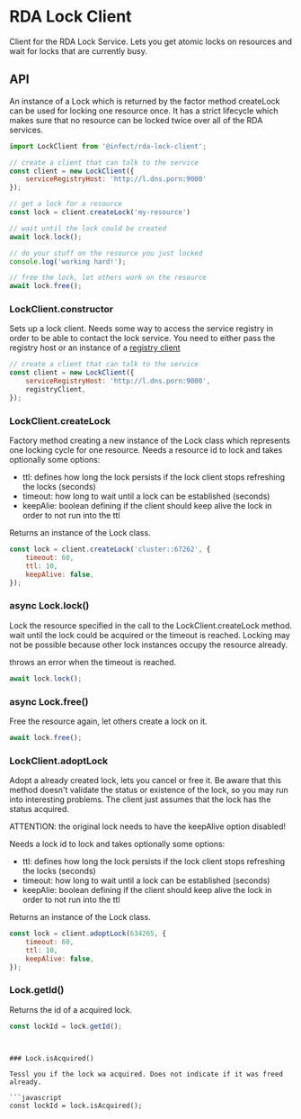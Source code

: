 # RDA Lock Client

Client for the RDA Lock Service. Lets you get atomic locks on resources and wait 
for locks that are currently busy.


## API

An instance of a Lock which is returned by the factor method createLock can be 
used for locking one resource once. It has a strict lifecycle which makes sure 
that no resource can be locked twice over all of the RDA services.


```javascript
import LockClient from '@infect/rda-lock-client';

// create a client that can talk to the service
const client = new LockClient({
    serviceRegistryHost: 'http://l.dns.porn:9000'
});

// get a lock for a resource
const lock = client.createLock('my-resource')

// wait until the lock could be created
await lock.lock();

// do your stuff on the resource you just locked
console.log('working hard!');

// free the lock, let others work on the resource
await lock.free();
```


### LockClient.constructor

Sets up a lock client. Needs some way to access the service registry in order
to be able to contact the lock service. You need to either pass the registry
host or an instance of a [registry client](https://www.npmjs.com/package/@infect/rda-service-registry-client)

```javascript
// create a client that can talk to the service
const client = new LockClient({
    serviceRegistryHost: 'http://l.dns.porn:9000',
    registryClient,
});
```


### LockClient.createLock

Factory method creating a new instance of the Lock class which represents one
locking cycle for one resource. Needs a resource id to lock and takes optionally
some options:

- ttl: defines how long the lock persists if the lock client stops refreshing the locks (seconds)
- timeout: how long to wait until a lock can be established (seconds)
- keepAlie: boolean defining if the client should keep alive the lock in order to not run into the ttl

Returns an instance of the Lock class.

```javascript
const lock = client.createLock('cluster::67262', {
    timeout: 60,
    ttl: 10,
    keepAlive: false,
});
```


### async Lock.lock()

Lock the resource specified in the call to the LockClient.createLock method. 
wait until the lock could be acquired or the timeout is reached. Locking may
not be possible because other lock instances occupy the resource already.

throws an error when the timeout is reached.

```javascript
await lock.lock();
```



### async Lock.free()

Free the resource again, let others create a lock on it.

```javascript
await lock.free();
```


### LockClient.adoptLock

Adopt a already created lock, lets you cancel or free it. Be aware that this 
method doesn't validate the status or existence of the lock, so you may run 
into interesting problems. The client just assumes that the lock has the status 
acquired. 

ATTENTION: the original lock needs to have the keepAlive option disabled!

Needs a lock id to lock and takes optionally some options:

- ttl: defines how long the lock persists if the lock client stops refreshing the locks (seconds)
- timeout: how long to wait until a lock can be established (seconds)
- keepAlie: boolean defining if the client should keep alive the lock in order to not run into the ttl

Returns an instance of the Lock class.

```javascript
const lock = client.adoptLock(634265, {
    timeout: 60,
    ttl: 10,
    keepAlive: false,
});
```


### Lock.getId()

Returns the id of a acquired lock.

```javascript
const lockId = lock.getId();
```
```


### Lock.isAcquired()

Tessl you if the lock wa acquired. Does not indicate if it was freed already.

```javascript
const lockId = lock.isAcquired();
```